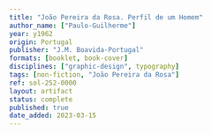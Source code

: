 ```yaml
---
title: "João Pereira da Rosa. Perfil de um Homem"
author_name: ["Paulo-Guilherme"]
year: y1962
origin: Portugal
publisher: "J.M. Boavida-Portugal"
formats: [booklet, book-cover]
disciplines: ["graphic-design", typography]
tags: [non-fiction, "João Pereira da Rosa"]
ref: sol-252-0000
layout: artifact
status: complete
published: true
date_added: 2023-03-15
---
```

